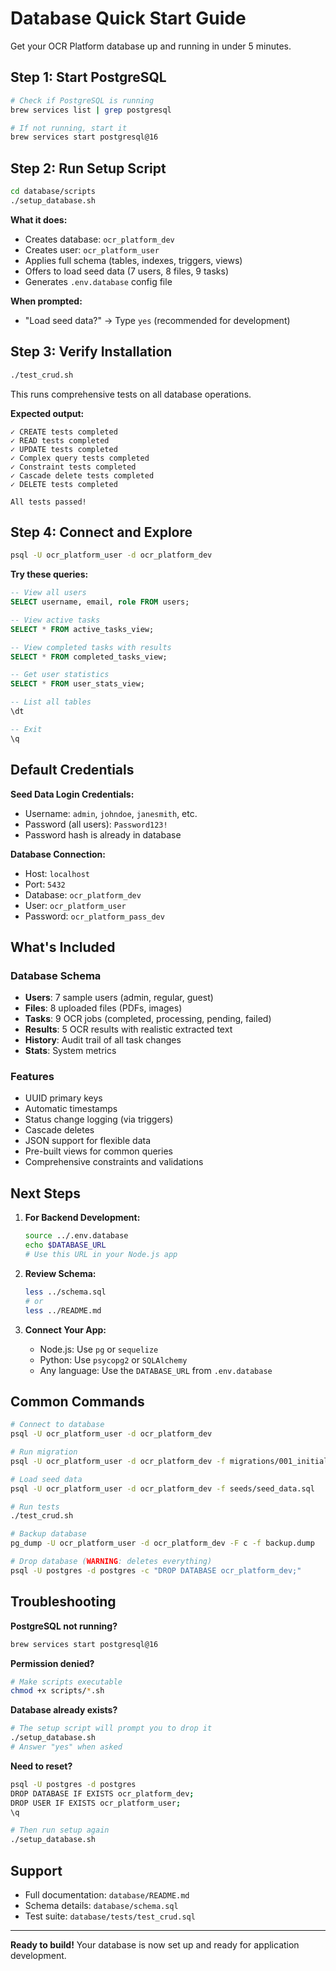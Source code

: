 # Database Quick Start Guide

Get your OCR Platform database up and running in under 5 minutes.

## Step 1: Start PostgreSQL

```bash
# Check if PostgreSQL is running
brew services list | grep postgresql

# If not running, start it
brew services start postgresql@16
```

## Step 2: Run Setup Script

```bash
cd database/scripts
./setup_database.sh
```

**What it does:**
- Creates database: `ocr_platform_dev`
- Creates user: `ocr_platform_user`
- Applies full schema (tables, indexes, triggers, views)
- Offers to load seed data (7 users, 8 files, 9 tasks)
- Generates `.env.database` config file

**When prompted:**
- "Load seed data?" → Type `yes` (recommended for development)

## Step 3: Verify Installation

```bash
./test_crud.sh
```

This runs comprehensive tests on all database operations.

**Expected output:**
```
✓ CREATE tests completed
✓ READ tests completed
✓ UPDATE tests completed
✓ Complex query tests completed
✓ Constraint tests completed
✓ Cascade delete tests completed
✓ DELETE tests completed

All tests passed!
```

## Step 4: Connect and Explore

```bash
psql -U ocr_platform_user -d ocr_platform_dev
```

**Try these queries:**

```sql
-- View all users
SELECT username, email, role FROM users;

-- View active tasks
SELECT * FROM active_tasks_view;

-- View completed tasks with results
SELECT * FROM completed_tasks_view;

-- Get user statistics
SELECT * FROM user_stats_view;

-- List all tables
\dt

-- Exit
\q
```

## Default Credentials

**Seed Data Login Credentials:**
- Username: `admin`, `johndoe`, `janesmith`, etc.
- Password (all users): `Password123!`
- Password hash is already in database

**Database Connection:**
- Host: `localhost`
- Port: `5432`
- Database: `ocr_platform_dev`
- User: `ocr_platform_user`
- Password: `ocr_platform_pass_dev`

## What's Included

### Database Schema
- **Users**: 7 sample users (admin, regular, guest)
- **Files**: 8 uploaded files (PDFs, images)
- **Tasks**: 9 OCR jobs (completed, processing, pending, failed)
- **Results**: 5 OCR results with realistic extracted text
- **History**: Audit trail of all task changes
- **Stats**: System metrics

### Features
- UUID primary keys
- Automatic timestamps
- Status change logging (via triggers)
- Cascade deletes
- JSON support for flexible data
- Pre-built views for common queries
- Comprehensive constraints and validations

## Next Steps

1. **For Backend Development:**
   ```bash
   source ../.env.database
   echo $DATABASE_URL
   # Use this URL in your Node.js app
   ```

2. **Review Schema:**
   ```bash
   less ../schema.sql
   # or
   less ../README.md
   ```

3. **Connect Your App:**
   - Node.js: Use `pg` or `sequelize`
   - Python: Use `psycopg2` or `SQLAlchemy`
   - Any language: Use the `DATABASE_URL` from `.env.database`

## Common Commands

```bash
# Connect to database
psql -U ocr_platform_user -d ocr_platform_dev

# Run migration
psql -U ocr_platform_user -d ocr_platform_dev -f migrations/001_initial_schema.sql

# Load seed data
psql -U ocr_platform_user -d ocr_platform_dev -f seeds/seed_data.sql

# Run tests
./test_crud.sh

# Backup database
pg_dump -U ocr_platform_user -d ocr_platform_dev -F c -f backup.dump

# Drop database (WARNING: deletes everything)
psql -U postgres -d postgres -c "DROP DATABASE ocr_platform_dev;"
```

## Troubleshooting

**PostgreSQL not running?**
```bash
brew services start postgresql@16
```

**Permission denied?**
```bash
# Make scripts executable
chmod +x scripts/*.sh
```

**Database already exists?**
```bash
# The setup script will prompt you to drop it
./setup_database.sh
# Answer "yes" when asked
```

**Need to reset?**
```bash
psql -U postgres -d postgres
DROP DATABASE IF EXISTS ocr_platform_dev;
DROP USER IF EXISTS ocr_platform_user;
\q

# Then run setup again
./setup_database.sh
```

## Support

- Full documentation: `database/README.md`
- Schema details: `database/schema.sql`
- Test suite: `database/tests/test_crud.sql`

---

**Ready to build!** Your database is now set up and ready for application development.
